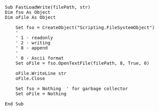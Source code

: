 <pre>
Sub FastLoadWrite(filePath, str)
Dim fso As Object
Dim oFile As Object

    Set fso = CreateObject("Scripting.FileSystemObject")
    '
    ' 1 - readonly
    ' 2 - writing
    ' 8 - append
    '
    ' 0 - Ascii format
    Set oFile = fso.OpenTextFile(filePath, 8, True, 0)
    
    oFile.WriteLine str
    oFile.Close

    Set fso = Nothing  ' for garbage collector
    Set oFile = Nothing

End Sub
</pre>
